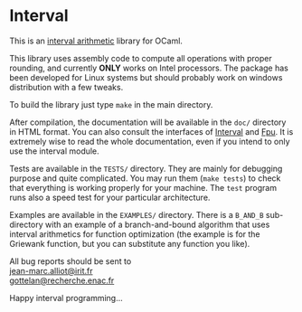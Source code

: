 Interval
========

This is an [interval arithmetic][] library for OCaml.

This library uses assembly code to compute all operations with proper
rounding, and currently **ONLY** works on Intel processors.
The package has been developed for Linux systems but should probably
work on windows distribution with a few tweaks.

To build the library just type `make` in the main directory.

After compilation, the documentation will be available in the `doc/`
directory in HTML format.  You can also consult the interfaces
of [Interval](interval.mli) and [Fpu](fpu.mli).  It is extremely wise
to read the whole documentation, even if you intend to only use the
interval module.

Tests are available in the `TESTS/` directory.  They are mainly for
debugging purpose and quite complicated.  You may run them (`make
tests`) to check that everything is working properly for your machine.
The `test` program runs also a speed test for your particular
architecture.

Examples are available in the `EXAMPLES/` directory.  There is a
`B_AND_B` sub-directory with an example of a branch-and-bound
algorithm that uses interval arithmetics for function optimization
(the example is for the Griewank function, but you can substitute any
function you like).


All bug reports should be sent to  
jean-marc.alliot@irit.fr  
gottelan@recherche.enac.fr

Happy interval programming...

[interval arithmetic]: https://en.wikipedia.org/wiki/Interval_arithmetic
